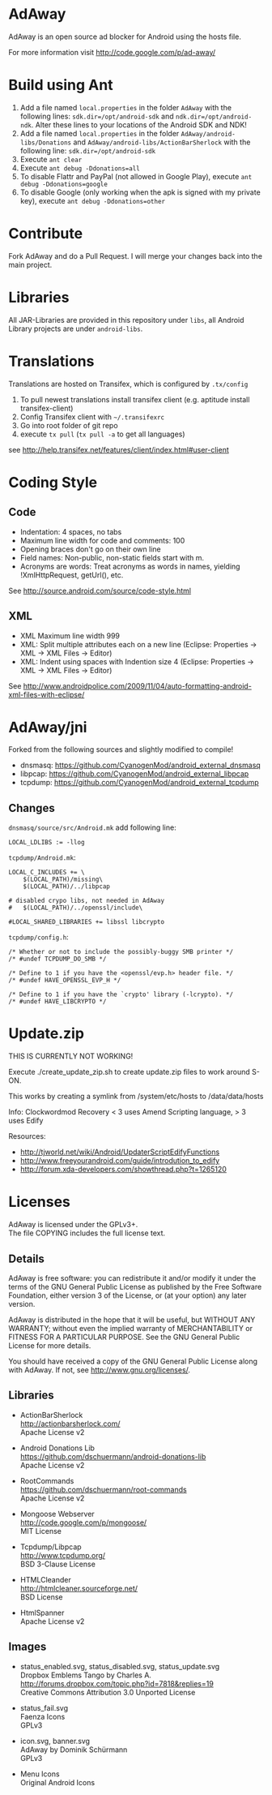 # AdAway

AdAway is an open source ad blocker for Android using the hosts file. 

For more information visit http://code.google.com/p/ad-away/


# Build using Ant

1. Add a file named ``local.properties`` in the folder ``AdAway`` with the following lines:
``sdk.dir=/opt/android-sdk`` and ``ndk.dir=/opt/android-ndk``. Alter these lines to your locations of the Android SDK and NDK!
2. Add a file named ``local.properties`` in the folder ``AdAway/android-libs/Donations`` and ``AdAway/android-libs/ActionBarSherlock`` with the following line:
``sdk.dir=/opt/android-sdk``
3. Execute ```ant clear```
4. Execute ```ant debug -Ddonations=all```
5. To disable Flattr and PayPal (not allowed in Google Play), execute ```ant debug -Ddonations=google```
6. To disable Google (only working when the apk is signed with my private key), execute ```ant debug -Ddonations=other```

# Contribute

Fork AdAway and do a Pull Request. I will merge your changes back into the main project.

# Libraries

All JAR-Libraries are provided in this repository under ``libs``, all Android Library projects are under ``android-libs``.

# Translations

Translations are hosted on Transifex, which is configured by ``.tx/config``

1. To pull newest translations install transifex client (e.g. aptitude install transifex-client)
2. Config Transifex client with ``~/.transifexrc``
3. Go into root folder of git repo
4. execute ```tx pull``` (```tx pull -a``` to get all languages)

see http://help.transifex.net/features/client/index.html#user-client

# Coding Style

## Code
* Indentation: 4 spaces, no tabs
* Maximum line width for code and comments: 100
* Opening braces don't go on their own line
* Field names: Non-public, non-static fields start with m.
* Acronyms are words: Treat acronyms as words in names, yielding !XmlHttpRequest, getUrl(), etc.

See http://source.android.com/source/code-style.html

## XML
* XML Maximum line width 999
* XML: Split multiple attributes each on a new line (Eclipse: Properties -> XML -> XML Files -> Editor)
* XML: Indent using spaces with Indention size 4 (Eclipse: Properties -> XML -> XML Files -> Editor)

See http://www.androidpolice.com/2009/11/04/auto-formatting-android-xml-files-with-eclipse/


# AdAway/jni

Forked from the following sources and slightly modified to compile!

* dnsmasq:  https://github.com/CyanogenMod/android_external_dnsmasq
* libpcap: https://github.com/CyanogenMod/android_external_libpcap
* tcpdump: https://github.com/CyanogenMod/android_external_tcpdump

## Changes

``dnsmasq/source/src/Android.mk`` add following line:
```
LOCAL_LDLIBS := -llog
```

``tcpdump/Android.mk``:
```
LOCAL_C_INCLUDES += \
	$(LOCAL_PATH)/missing\
	$(LOCAL_PATH)/../libpcap

# disabled crypo libs, not needed in AdAway
#	$(LOCAL_PATH)/../openssl/include\

#LOCAL_SHARED_LIBRARIES += libssl libcrypto
```

``tcpdump/config.h``:
```
/* Whether or not to include the possibly-buggy SMB printer */
/* #undef TCPDUMP_DO_SMB */

/* Define to 1 if you have the <openssl/evp.h> header file. */
/* #undef HAVE_OPENSSL_EVP_H */

/* Define to 1 if you have the `crypto' library (-lcrypto). */
/* #undef HAVE_LIBCRYPTO */
```

# Update.zip

THIS IS CURRENTLY NOT WORKING!

Execute ./create_update_zip.sh to create update.zip files to work around S-ON.

This works by creating a symlink from /system/etc/hosts to /data/data/hosts

Info:
Clockwordmod Recovery < 3 uses Amend Scripting language, > 3 uses Edify

Resources:
* http://tjworld.net/wiki/Android/UpdaterScriptEdifyFunctions
* http://www.freeyourandroid.com/guide/introdution_to_edify
* http://forum.xda-developers.com/showthread.php?t=1265120

# Licenses
AdAway is licensed under the GPLv3+.  
The file COPYING includes the full license text.

## Details
AdAway is free software: you can redistribute it and/or modify
it under the terms of the GNU General Public License as published by
the Free Software Foundation, either version 3 of the License, or
(at your option) any later version.

AdAway is distributed in the hope that it will be useful,
but WITHOUT ANY WARRANTY; without even the implied warranty of
MERCHANTABILITY or FITNESS FOR A PARTICULAR PURPOSE.  See the
GNU General Public License for more details.

You should have received a copy of the GNU General Public License
along with AdAway.  If not, see <http://www.gnu.org/licenses/>.

## Libraries
* ActionBarSherlock  
  http://actionbarsherlock.com/  
  Apache License v2

* Android Donations Lib  
  https://github.com/dschuermann/android-donations-lib  
  Apache License v2

* RootCommands  
  https://github.com/dschuermann/root-commands  
  Apache License v2

* Mongoose Webserver  
  http://code.google.com/p/mongoose/  
  MIT License

* Tcpdump/Libpcap  
  http://www.tcpdump.org/  
  BSD 3-Clause License

* HTMLCleander  
  http://htmlcleaner.sourceforge.net/  
  BSD License

* HtmlSpanner  
  Apache License v2

## Images
* status_enabled.svg, status_disabled.svg, status_update.svg  
  Dropbox Emblems Tango by Charles A.  
  http://forums.dropbox.com/topic.php?id=7818&replies=19  
  Creative Commons Attribution 3.0 Unported License

* status_fail.svg  
  Faenza Icons  
  GPLv3

* icon.svg, banner.svg  
  AdAway by Dominik Schürmann  
  GPLv3

* Menu Icons  
  Original Android Icons